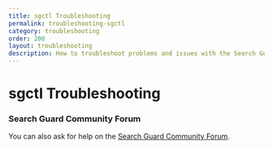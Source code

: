 ```yaml
---
title: sgctl Troubleshooting
permalink: troubleshooting-sgctl
category: troubleshooting
order: 200
layout: troubleshooting
description: How to troubleshoot problems and issues with the Search Guard sgctl command line tool.
---
```


<!--- Copyright 2022 floragunn GmbH -->

# sgctl Troubleshooting

### Search Guard Community Forum

You can also ask for help on the [Search Guard Community Forum](https://groups.google.com/forum/#!forum/search-guard).
